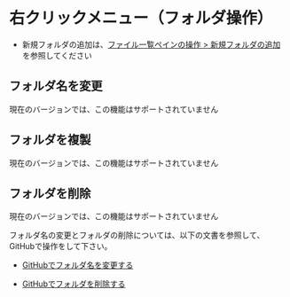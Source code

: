 # 右クリックメニュー（フォルダ操作）

- 新規フォルダの追加は、[ファイル一覧ペインの操作 > 新規フォルダの追加](/ja/file-and-folder-operations/file-list-pane-operations.md#%E6%96%B0%E8%A6%8F%E3%83%95%E3%82%A9%E3%83%AB%E3%83%80%E3%81%AE%E8%BF%BD%E5%8A%A0) を参照してください

## フォルダ名を変更

現在のバージョンでは、この機能はサポートされていません

## フォルダを複製

現在のバージョンでは、この機能はサポートされていません

## フォルダを削除

現在のバージョンでは、この機能はサポートされていません

フォルダ名の変更とフォルダの削除については、以下の文書を参照して、GitHubで操作をして下さい。

- [GitHubでフォルダ名を変更する](/ja/file-and-folder-operations/directory-operations/rename-an-existing-directory.md)

- [GitHubでフォルダを削除する](/ja/file-and-folder-operations/directory-operations/delete-an-existing-directory.md)